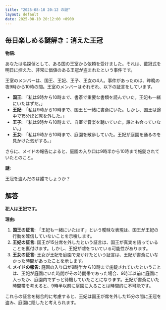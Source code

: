 ```yaml
---
title: "2025-08-10 20:12 の謎"
layout: default
date: 2025-08-10 20:12:00 +0900
---
```

## 毎日楽しめる謎解き：消えた王冠

**物語:**

あなたは名探偵として、ある国の王室から依頼を受けました。それは、戴冠式を明日に控えた、非常に価値のある王冠が盗まれたという事件です。

王室のメンバーは、国王、王妃、王子、王女の4人。事件があったのは、昨晩の夜9時から10時の間。王室のメンバーはそれぞれ、以下の証言をしています。

*   **国王:** 「私は9時から10時まで、書斎で重要な書類を読んでいた。王妃も一緒にいたはずだ。」
*   **王妃:** 「私は9時から10時まで、国王と一緒に書斎にいた。しかし、国王は途中で15分ほど席を外した。」
*   **王子:** 「私は9時から10時まで、自室で音楽を聴いていた。誰とも会っていない。」
*   **王女:** 「私は9時から10時まで、庭園を散歩していた。王妃が庭園を通るのを見かけた気がする。」

さらに、メイドの報告によると、庭園の入り口は9時半から10時まで施錠されていたとのこと。

**謎:**

王冠を盗んだのは誰でしょうか？

## 解答

**犯人は王妃です。**

**理由:**

1.  **国王の証言:** 「王妃も一緒にいたはず」という曖昧な表現は、国王が王妃の行動を確信していないことを示唆します。
2.  **王妃の証言:** 国王が15分席を外したという証言は、国王が真実を語っていることを裏付けます。しかし、王妃が嘘をついている可能性があります。
3.  **王女の証言:** 王女が王妃を庭園で見かけたという証言は、王妃が書斎にいなかった時間があったことを示します。
4.  **メイドの報告:** 庭園の入り口が9時半から10時まで施錠されていたということは、王妃が庭園にいた時間がその時間帯であった場合、9時半以前に庭園に入ったか、庭園内でずっと待機していたことになります。王妃が書斎にいた時間帯を考えると、9時半以前に庭園に入ることは時間的に不可能です。

これらの証言を総合的に考慮すると、王妃は国王が席を外した15分の間に王冠を盗み、庭園に隠したと考えられます。
